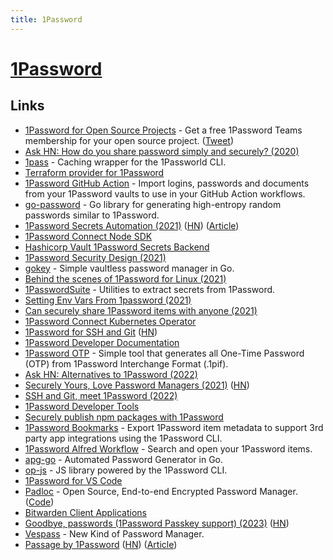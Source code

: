 ```yaml
---
title: 1Password
---
```


# [1Password](https://1password.com)

## Links

- [1Password for Open Source Projects](https://github.com/1Password/1password-teams-open-source) - Get a free 1Password Teams membership for your open source project. ([Tweet](https://twitter.com/bitandbang/status/1455235268244643846))
- [Ask HN: How do you share password simply and securely? (2020)](https://news.ycombinator.com/item?id=23020183)
- [1pass](https://github.com/dcreemer/1pass) - Caching wrapper for the 1Passworld CLI.
- [Terraform provider for 1Password](https://github.com/anasinnyk/terraform-provider-onepassword)
- [1Password GitHub Action](https://github.com/RobotsAndPencils/1password-action) - Import logins, passwords and documents from your 1Password vaults to use in your GitHub Action workflows.
- [go-password](https://github.com/sethvargo/go-password) - Go library for generating high-entropy random passwords similar to 1Password.
- [1Password Secrets Automation (2021)](https://1password.com/secrets/) ([HN](https://news.ycombinator.com/item?id=26794040)) ([Article](https://blog.1password.com/introducing-secrets-automation/))
- [1Password Connect Node SDK](https://github.com/1Password/connect-sdk-js)
- [Hashicorp Vault 1Password Secrets Backend](https://github.com/1Password/vault-plugin-secrets-onepassword)
- [1Password Security Design (2021)](https://1passwordstatic.com/files/security/1password-white-paper.pdf)
- [gokey](https://github.com/cloudflare/gokey) - Simple vaultless password manager in Go.
- [Behind the scenes of 1Password for Linux (2021)](https://dteare.medium.com/behind-the-scenes-of-1password-for-linux-d59b19143a23)
- [1PasswordSuite](https://github.com/djhohnstein/1PasswordSuite) - Utilities to extract secrets from 1Password.
- [Setting Env Vars From 1password (2021)](https://rossedman.io/blog/computers/setting-env-vars-from-1password/)
- [Can securely share 1Password items with anyone (2021)](https://blog.1password.com/psst-item-sharing/)
- [1Password Connect Kubernetes Operator](https://github.com/1Password/onepassword-operator)
- [1Password for SSH and Git](https://developer.1password.com/docs/ssh/) ([HN](https://news.ycombinator.com/item?id=30359430))
- [1Password Developer Documentation](https://developer.1password.com/)
- [1Password OTP](https://github.com/skaji/1password-otp) - Simple tool that generates all One-Time Password (OTP) from 1Password Interchange Format (.1pif).
- [Ask HN: Alternatives to 1Password (2022)](https://news.ycombinator.com/item?id=30658936)
- [Securely Yours, Love Password Managers (2021)](https://cyberlit.co/blog/securely-yours-love-password-managers) ([HN](https://news.ycombinator.com/item?id=30635676))
- [SSH and Git, meet 1Password (2022)](https://blog.1password.com/1password-ssh-agent/)
- [1Password Developer Tools](https://1password.com/developers/)
- [Securely publish npm packages with 1Password](https://twitter.com/erikras/status/1493896963733041153)
- [1Password Bookmarks](https://github.com/dteare/opbookmarks) - Export 1Password item metadata to support 3rd party app integrations using the 1Password CLI.
- [1Password Alfred Workflow](https://github.com/alfredapp/1password-workflow) - Search and open your 1Password items.
- [apg-go](https://github.com/wneessen/apg-go) - Automated Password Generator in Go.
- [op-js](https://github.com/1Password/op-js) - JS library powered by the 1Password CLI.
- [1Password for VS Code](https://github.com/1Password/op-vscode)
- [Padloc](https://padloc.app/) - Open Source, End-to-end Encrypted Password Manager. ([Code](https://github.com/padloc/padloc))
- [Bitwarden Client Applications](https://github.com/bitwarden/clients)
- [Goodbye, passwords (1Password Passkey support) (2023)](https://blog.1password.com/unlock-1password-with-passkeys/) ([HN](https://news.ycombinator.com/item?id=34752723))
- [Vespass](https://github.com/nalinbhardwaj/Vespass) - New Kind of Password Manager.
- [Passage by 1Password](https://passage.1password.com/) ([HN](https://news.ycombinator.com/item?id=35988348)) ([Article](https://blog.1password.com/passage-by-1password/))
